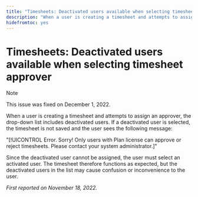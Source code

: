 ```yaml
---
title: "Timesheets: Deactivated users available when selecting timesheet approver"
description: "When a user is creating a timesheet and attempts to assign an approver, the drop-down list includes deactivated users. If a deactivated user is selected, the timesheet is not saved and the user sees an error message."
hidefromtoc: yes
---
```


# Timesheets: Deactivated users available when selecting timesheet approver

>[!NOTE]
>
>This issue was fixed on December 1, 2022.

When a user is creating a timesheet and attempts to assign an approver, the drop-down list includes deactivated users. If a deactivated user is selected, the timesheet is not saved and the user sees the following message:

"[!UICONTROL Error. Sorry! Only users with Plan license can approve or reject timesheets. Please contact your system administrator.]"

Since the deactivated user cannot be assigned, the user must select an activated user. The timesheet therefore functions as expected, but the deactivated users in the list may cause confusion or inconvenience to the user.

_First reported on November 18, 2022._

        